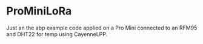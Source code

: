 # ProMiniLoRa

Just an the abp example code applied on a Pro Mini connected to an RFM95 and DHT22 for temp using CayenneLPP.
